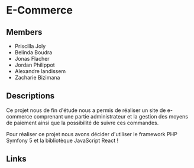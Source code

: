 # E-Commerce

## Members

- Priscilla Joly
- Belinda Boudra
- Jonas Flacher
- Jordan Philippot
- Alexandre landissem
- Zacharie Bizimana

## Descriptions

Ce projet nous de fin d'étude nous a permis de réaliser un site de e-commerce comprenant une partie administrateur 
et la gestion des moyens de paiement ainsi que la possibilité de suivre ces commandes.

Pour réaliser ce projet nous avons décider d'utiliser le framework PHP Symfony 5 et la bibliotèque JavaScript React !

## Links